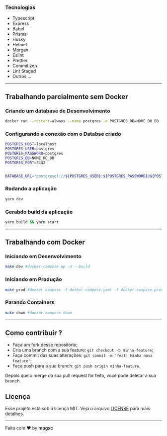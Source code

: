### Tecnologias

- Typescript
- Express
- Babel
- Prisma
- Husky
- Helmet
- Morgan
- Eslint
- Prettier
- Commitizen
- Lint Staged
- Outros ...

---

## Trabalhando parcialmente sem Docker

### Criando um database de Desenvolvimento

```sh
docker run --restart=always --name postgres -e POSTGRES_DB=NOME_DO_DB -e POSTGRES_PASSWORD=postgres -p 5433:5432 -d postgres
```

### Configurando a conexão com o Databse criado

```sh
POSTGRES_HOST=localhost
POSTGRES_USER=postgres
POSTGRES_PASSWORD=postgres
POSTGRES_DB=NOME_DO_DB
POSTGRES_PORT=5432


DATABASE_URL="postgresql://${POSTGRES_USER}:${POSTGRES_PASSWORD}@${POSTGRES_HOST}:${POSTGRES_PORT}/${POSTGRES_DB}?schema=public"

```

### Rodando a aplicação

```sh
yarn dev
```

### Gerabdo build da aplicação

```sh
yarn build && yarn start
```

---

## Trabalhando com Docker

### Iniciando em Desenvolvimento

```sh
make dev #docker-compose up -d --build
```

### Iniciando em Produção

```sh
make prod #docker-compose -f docker-compose.yaml -f docker-compose.prod.yaml up -d --build
```

### Parando Containers

```sh
make down #docker-compose down
```

---

## Como contribuir ?

- Faça um fork desse repositório;
- Cria uma branch com a sua feature: `git checkout -b minha-feature`;
- Faça commit das suas alterações: `git commit -m 'feat: Minha nova feature'`;
- Faça push para a sua branch: `git push origin minha-feature`.

Depois que o merge da sua pull request for feito, você pode deletar a sua branch.

## Licença

Esse projeto está sob a licença MIT. Veja o arquivo [LICENSE](LICENSE) para mais detalhes.

---

Feito com ❤️ by **mpgxc**
